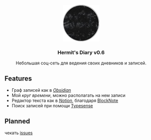 <p align="center">
  <a href="https://diary.ashen-hermit.space/" target="blank"><img src="./resources/logo512.png" width="120" alt="diary logo" /></a>
</p>
<h3 align="center">Hermit's Diary v0.6</h3>
<p align="center">Небольшая соц-сеть для ведения своих дневников и записей.</p>

## Features

- Граф записей как в [_Obsidian_](https://obsidian.md/)
- Мой _круг времени_, можно располагать на нем записи
- Редактор текста как в [_Notion_](http://notion.so/), благодаря [BlockNote](https://www.blocknotejs.org/)
- Поиск записей при помощи [Typesense](https://typesense.org/)

## Planned

чекать [issues](https://github.com/AshenHermit/hermit-diary/issues)
